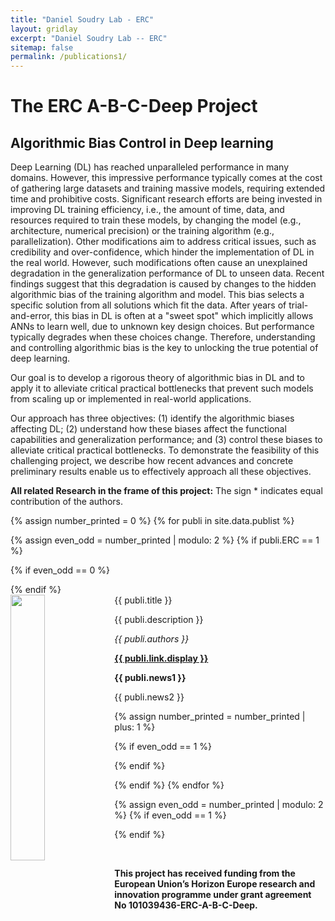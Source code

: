 ```yaml
---
title: "Daniel Soudry Lab - ERC"
layout: gridlay
excerpt: "Daniel Soudry Lab -- ERC"
sitemap: false
permalink: /publications1/
---
```

# The ERC A-B-C-Deep Project

## Algorithmic Bias Control in Deep learning


Deep Learning (DL) has reached unparalleled performance in many domains. However, this impressive performance typically comes at the cost of gathering large datasets and training massive models, requiring extended time and prohibitive costs. Significant research efforts are being invested in improving DL training efficiency, i.e., the amount of time, data, and resources required to train these models, by changing the model (e.g., architecture, numerical precision) or the training algorithm (e.g., parallelization). Other modifications aim to address critical issues, such as credibility and over-confidence, which hinder the implementation of DL in the real world. However, such modifications often cause an unexplained degradation in the generalization performance of DL to unseen data. Recent findings suggest that this degradation is caused by changes to the hidden algorithmic bias of the training algorithm and model. This bias selects a specific solution from all solutions which fit the data. After years of trial-and-error, this bias in DL is often at a "sweet spot" which implicitly allows ANNs to learn well, due to unknown key design choices. But performance typically degrades when these choices change. Therefore, understanding and controlling algorithmic bias is the key to unlocking the true potential of deep learning.

Our goal is to develop a rigorous theory of algorithmic bias in DL and to apply it to alleviate critical practical bottlenecks that prevent such models from scaling up or implemented in real-world applications.

Our approach has three objectives: (1) identify the algorithmic biases affecting DL; (2) understand how these biases affect the functional capabilities and generalization performance; and (3) control these biases to alleviate critical practical bottlenecks. To demonstrate the feasibility of this challenging project, we describe how recent advances and concrete preliminary results enable us to effectively approach all these objectives.

**All related Research in the frame of this project:** The sign * indicates equal contribution of the authors. 

{% assign number_printed = 0 %}
{% for publi in site.data.publist %}

{% assign even_odd = number_printed | modulo: 2 %}
{% if publi.ERC == 1 %}

{% if even_odd == 0 %}
<div class="row">
{% endif %}

<div class="col-sm-6 clearfix">
 <div class="well">
  <pubtit>{{ publi.title }}</pubtit>
  <img src="{{ site.url }}{{ site.baseurl }}/images/pubpic/{{ publi.image }}" class="img-responsive" width="33%" style="float: left" />
  <p>{{ publi.description }}</p>
  <p><em>{{ publi.authors }}</em></p>
  <p><strong><a href="{{ publi.link.url }}">{{ publi.link.display }}</a></strong></p>
  <p class="text-danger"><strong> {{ publi.news1 }}</strong></p>
  <p> {{ publi.news2 }}</p>
 </div>
</div>

{% assign number_printed = number_printed | plus: 1 %}

{% if even_odd == 1 %}
</div>
{% endif %}

{% endif %}
{% endfor %}

{% assign even_odd = number_printed | modulo: 2 %}
{% if even_odd == 1 %}
</div>
{% endif %}

<p> &nbsp; </p>


**This project has received funding from the European Union’s Horizon Europe research and innovation programme under grant agreement No 101039436-ERC-A-B-C-Deep.**



